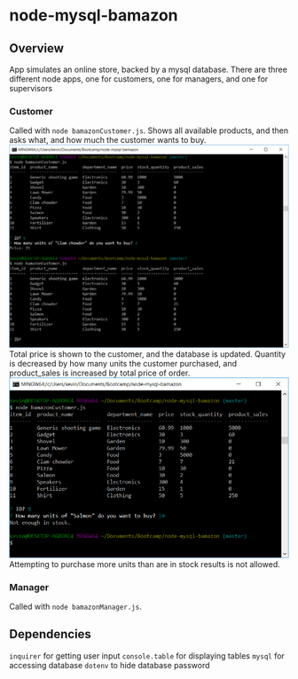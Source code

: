 # node-mysql-bamazon

## Overview
App simulates an online store, backed by a mysql database. There are three different node apps, one for customers, one for managers, and one for supervisors

### Customer
Called with `node bamazonCustomer.js`. Shows all available products, and then asks what, and how much the customer wants to buy.
<img src='images/customer1.png'>
Total price is shown to the customer, and the database is updated. Quantity is decreased by how many units the customer purchased, and product_sales is increased by total price of order.
<img src='images/customer2.png'>
Attempting to purchase more units than are in stock results is not allowed.

### Manager
Called with `node bamazonManager.js`.

## Dependencies
`inquirer` for getting user input
`console.table` for displaying tables
`mysql` for accessing database
`dotenv` to hide database password